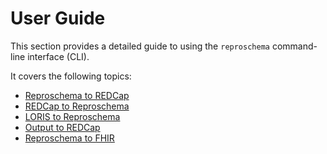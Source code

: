 # User Guide

This section provides a detailed guide to using the `reproschema` command-line interface (CLI).

It covers the following topics:
- [Reproschema to REDCap](reproschema2redcap.md)
- [REDCap to Reproschema](redcap2reproschema.md)
- [LORIS to Reproschema](loris2reproschema.md)
- [Output to REDCap](output2redcap.md)
- [Reproschema to FHIR](reproschema2fhir.md)
